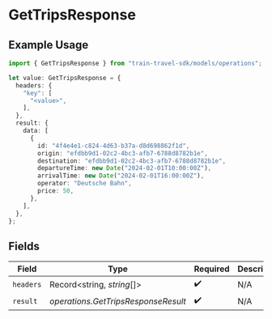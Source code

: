 # GetTripsResponse

## Example Usage

```typescript
import { GetTripsResponse } from "train-travel-sdk/models/operations";

let value: GetTripsResponse = {
  headers: {
    "key": [
      "<value>",
    ],
  },
  result: {
    data: [
      {
        id: "4f4e4e1-c824-4d63-b37a-d8d698862f1d",
        origin: "efdbb9d1-02c2-4bc3-afb7-6788d8782b1e",
        destination: "efdbb9d1-02c2-4bc3-afb7-6788d8782b1e",
        departureTime: new Date("2024-02-01T10:00:00Z"),
        arrivalTime: new Date("2024-02-01T16:00:00Z"),
        operator: "Deutsche Bahn",
        price: 50,
      },
    ],
  },
};
```

## Fields

| Field                               | Type                                | Required                            | Description                         |
| ----------------------------------- | ----------------------------------- | ----------------------------------- | ----------------------------------- |
| `headers`                           | Record<string, *string*[]>          | :heavy_check_mark:                  | N/A                                 |
| `result`                            | *operations.GetTripsResponseResult* | :heavy_check_mark:                  | N/A                                 |